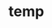 # temp







































































































































































































































































































































































































































































